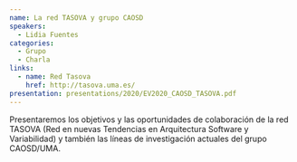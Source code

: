 ```yaml
---
name: La red TASOVA y grupo CAOSD
speakers:
  - Lidia Fuentes
categories:
  - Grupo
  - Charla
links:
  - name: Red Tasova
    href: http://tasova.uma.es/
presentation: presentations/2020/EV2020_CAOSD_TASOVA.pdf
---
```


Presentaremos los objetivos y las oportunidades de colaboración de la red TASOVA (Red en nuevas Tendencias en Arquitectura Software y Variabilidad) y también las líneas de investigación actuales del grupo CAOSD/UMA.